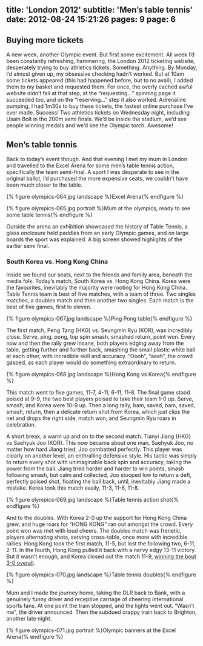 title: 'London 2012'
subtitle: 'Men’s table tennis'
date: 2012-08-24 15:21:26
pages: 9
page: 6
---

## Buying more tickets

A new week, another Olympic event. But first some excitement. All week I’d been constantly refreshing, hammering, the London 2012 ticketing website, desperately trying to buy athletics tickets. Something. Anything. By Monday, I’d almost given up, my obsessive checking hadn’t worked. But at 10am some tickets appeared (this had happened before, but to no avail), I added them to my basket and requested them. For once, the overly cached awful website didn’t fail at that step, at the “requesting...” spinning page it succeeded too, and on the “reserving...” step it also worked. Adrenaline pumping, I had 1m30s to buy these tickets, the fastest online purchase I’ve ever made. Success! Two athletics tickets on Wednesday night, including Usain Bolt in the 200m semi finals. We’d be inside the stadium, we’d see people winning medals and we’d see the Olympic torch. Awesome!

## Men’s table tennis

Back to today’s event though. And that evening I met my mum in London and travelled to the Excel Arena for some men’s table tennis action, specifically the team semi-final. A sport I was desperate to see in the original ballot, I’d purchased the more expensive seats, we couldn’t have been much closer to the table.

{% figure olympics-064.jpg landscape %}Excel Arena{% endfigure %}

{% figure olympics-065.jpg portrait %}Mum at the olympics, ready to see some table tennis{% endfigure %}

Outside the arena an exhibition showcased the history of Table Tennis, a glass enclosure held paddles from an early Olympic games, and on large boards the sport was explained. A big screen showed highlights of the earlier semi final.

### South Korea vs. Hong Kong China

Inside we found our seats, next to the friends and family area, beneath the media folk. Today’s match, South Korea vs. Hong Kong China. Korea were the favourites, inevitably the majority were rooting for Hong Kong China. Table Tennis team is best of five matches, with a team of three. Two singles matches, a doubles match and then another two singles. Each match is the best of five games, first to eleven.

{% figure olympics-067.jpg landscape %}Ping Pong table{% endfigure %}

The first match, Peng Tang (HKG) vs. Seungmin Ryu (KOR), was incredibly close. Serve, ping, pong, top spin smash, smashed return, point won. Every now and then the rally grew insane, both players edging away from the table, getting further and further back, smashing the small plastic white ball at each other, with incredible skill and accuracy. “Oooh”, “aaah”, the crowd gasped, as each player would do something extraordinary to return.

{% figure olympics-068.jpg landscape %}Hong Kong vs Korea{% endfigure %}

This match went to five games, 11-7, 4-11, 6-11, 11-8. The final game stood poised at 9-9, the two best players poised to take their team 1-0 up. Serve, smash, and Korea were 10-9 up. Then a long rally, bam, saved, bam, saved, smash, return, then a delicate return shot from Korea, which just clips the net and drops the right side, match won, and Seungmin Ryu roars in celebration.

A short break, a warm up and on to the second match. Tianyi Jiang (HKG) vs Saehyuk Joo (KOR). This now became about one man, Saehyuk Joo, no matter how hard Jiang tried, Joo combatted perfectly. This player was clearly on another level, an enthralling defensive style. His tactic was simply to return every shot with unimaginable back spin and accuracy, taking the power from the ball. Jiang tried harder and harder to win points, smash following smash, but calm and collected, Joo stooped low to return a deft, perfectly poised shot, floating the ball back, until, inevitably Jiang made a mistake. Korea took this match easily, 11-3, 11-6, 11-8.

{% figure olympics-069.jpg landscape %}Table tennis action shot{% endfigure %}

And to the doubles. With Korea 2-0 up the support for Hong Kong China grew, and huge roars for “HONG KONG” ran out amongst the crowd. Every point won was met with loud cheers. The doubles match was frenetic, players alternating shots, serving cross-table, once more with incredible rallies. Hong Kong took the first match, 11-5, but lost the following two, 6-11, 2-11. In the fourth, Hong Kong pulled it back with a nervy edgy 13-11 victory. But it wasn’t enough, and Korea closed out the match 11-9, [winning the bout 3-0 overall](http://london2012.bbc.co.uk/table-tennis/event/men-team/match=ttm400202/index.html).

{% figure olympics-070.jpg landscape %}Table tennis doubles{% endfigure %}

Mum and I made the journey home, taking the DLR back to Bank, with a genuinely funny driver and receptive carriage of cheering international sports fans. At one point the train stopped, and the lights went out. “Wasn’t me”, the driver announced. Then the subdued crappy train back to Brighton, another late night.

{% figure olympics-071.jpg portrait %}Olympic banners at the Excel Arena{% endfigure %}
